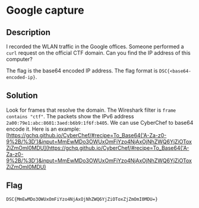 # Google capture

## Description

I recorded the WLAN traffic in the Google offices. Someone performed a `curl` request on the official CTF domain. Can you find the IP address of this computer?

The flag is the base64 encoded IP address. The flag format is `DSC{<base64-encoded-ip}`.

## Solution

Look for frames that resolve the domain. The Wireshark filter is `frame contains "ctf"`. The packets show the IPv6 address `2a00:79e1:abc:8601:3aed:b6b9:1f6f:b405`. We can use CyberChef to base64 encode it. Here is an example: [https://gchq.github.io/CyberChef/#recipe=To_Base64('A-Za-z0-9%2B/%3D')&input=MmEwMDo3OWUxOmFiYzo4NjAxOjNhZWQ6YjZiOToxZjZmOmI0MDU](https://gchq.github.io/CyberChef/#recipe=To_Base64('A-Za-z0-9%2B/%3D')&input=MmEwMDo3OWUxOmFiYzo4NjAxOjNhZWQ6YjZiOToxZjZmOmI0MDU)

## Flag 

`DSC{MmEwMDo3OWUxOmFiYzo4NjAxOjNhZWQ6YjZiOToxZjZmOmI0MDU=}`
